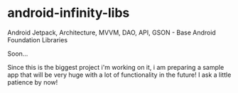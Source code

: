 # android-infinity-libs
Android Jetpack, Architecture, MVVM, DAO, API, GSON - Base Android Foundation Libraries

Soon...

Since this is the biggest project i'm working on it, i am preparing a sample app that will be very huge with a lot of functionality in the future! I ask a little patience by now!
